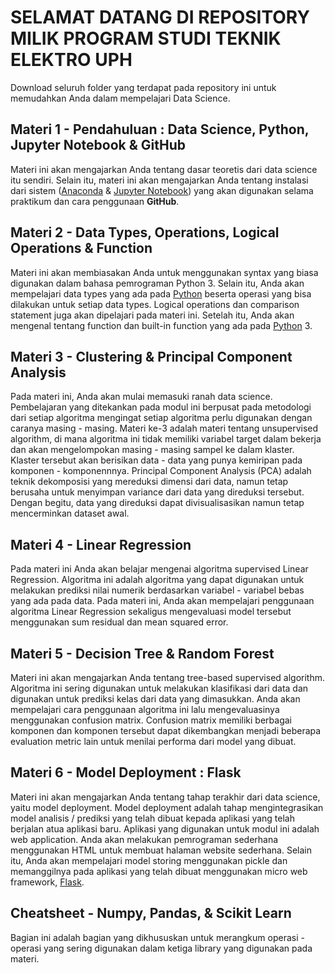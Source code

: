 # SELAMAT DATANG DI REPOSITORY MILIK PROGRAM STUDI TEKNIK ELEKTRO UPH
Download seluruh folder yang terdapat pada repository ini untuk memudahkan Anda dalam mempelajari Data Science.

## Materi 1 - Pendahuluan : Data Science, Python, Jupyter Notebook & GitHub
Materi ini akan mengajarkan Anda tentang dasar teoretis dari data science itu sendiri. Selain itu, materi ini akan mengajarkan Anda tentang instalasi dari sistem ([Anaconda](https://www.anaconda.com/) & [Jupyter Notebook](https://jupyter.org/)) yang akan digunakan selama praktikum dan cara penggunaan **GitHub**.

## Materi 2 - Data Types, Operations, Logical Operations & Function
Materi ini akan membiasakan Anda untuk menggunakan syntax yang biasa digunakan dalam bahasa pemrograman Python 3. Selain itu, Anda akan mempelajari data types yang ada pada [Python](https://www.python.org/) beserta operasi yang bisa dilakukan untuk setiap data types. Logical operations dan comparison statement juga akan dipelajari pada materi ini. Setelah itu, Anda akan mengenal tentang function dan built-in function yang ada pada [Python](https://www.python.org/) 3.

## Materi 3 - Clustering & Principal Component Analysis
Pada materi ini, Anda akan mulai memasuki ranah data science. Pembelajaran yang ditekankan pada modul ini berpusat pada metodologi dari setiap algoritma mengingat setiap algoritma perlu digunakan dengan caranya masing - masing.
Materi ke-3 adalah materi tentang unsupervised algorithm, di mana algoritma ini tidak memiliki variabel target dalam bekerja dan akan mengelompokan masing - masing sampel ke dalam klaster. Klaster tersebut akan berisikan data - data yang punya kemiripan pada komponen - komponennnya.
Principal Component Analysis (PCA) adalah teknik dekomposisi yang mereduksi dimensi dari data, namun tetap berusaha untuk menyimpan variance dari data yang direduksi tersebut. Dengan begitu, data yang direduksi dapat divisualisasikan namun tetap mencerminkan dataset awal.

## Materi 4 - Linear Regression
Pada materi ini Anda akan belajar mengenai algoritma supervised Linear Regression. Algoritma ini adalah algoritma yang dapat digunakan untuk melakukan prediksi nilai numerik berdasarkan variabel - variabel bebas yang ada pada data. Pada materi ini, Anda akan mempelajari penggunaan algoritma Linear Regression sekaligus mengevaluasi model tersebut menggunakan sum residual dan mean squared error.

## Materi 5 - Decision Tree & Random Forest
Materi ini akan mengajarkan Anda tentang tree-based supervised algorithm. Algoritma ini sering digunakan untuk melakukan klasifikasi dari data dan digunakan untuk prediksi kelas dari data yang dimasukkan. Anda akan mempelajari cara penggunaan algoritma ini lalu mengevaluasinya menggunakan confusion matrix. Confusion matrix memiliki berbagai komponen dan komponen tersebut dapat dikembangkan menjadi beberapa evaluation metric lain untuk menilai performa dari model yang dibuat.

## Materi 6 - Model Deployment : Flask
Materi ini akan mengajarkan Anda tentang tahap terakhir dari data science, yaitu model deployment. Model deployment adalah tahap mengintegrasikan model analisis / prediksi yang telah dibuat kepada aplikasi yang telah berjalan atua aplikasi baru. Aplikasi yang digunakan untuk modul ini adalah web application. Anda akan melakukan pemrograman sederhana menggunakan HTML untuk membuat halaman website sederhana. Selain itu, Anda akan mempelajari model storing menggunakan pickle dan memanggilnya pada aplikasi yang telah dibuat menggunakan micro web framework, [Flask](https://flask.palletsprojects.com/en/1.1.x/).

## Cheatsheet - Numpy, Pandas, & Scikit Learn
Bagian ini adalah bagian yang dikhususkan untuk merangkum operasi - operasi yang sering digunakan dalam ketiga library yang digunakan pada materi.
